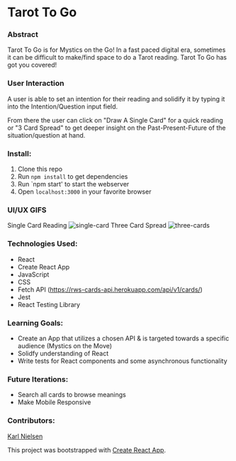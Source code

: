 # Tarot To Go

### Abstract
Tarot To Go is for Mystics on the Go!  In a fast paced digital era, sometimes it can be difficult to make/find space to do a Tarot reading.  Tarot To Go has got you covered!

### User Interaction
A user is able to set an intention for their reading and solidify it by typing it into the Intention/Question input field.

From there the user can click on "Draw A Single Card" for a quick reading or "3 Card Spread" to get deeper insight on the Past-Present-Future of the situation/question at hand.

### Install:
1. Clone this repo
1. Run `npm install` to get dependencies
1. Run `npm start' to start the webserver
1. Open `localhost:3000` in your favorite browser

### UI/UX GIFS
Single Card Reading
![single-card](https://user-images.githubusercontent.com/56427310/84219888-b6f7ea00-aa8e-11ea-9752-840c4b06a508.gif)
Three Card Spread
![three-cards](https://user-images.githubusercontent.com/56427310/84219931-d8f16c80-aa8e-11ea-8cb2-fe867429a22e.gif)

### Technologies Used:
- React
- Create React App
- JavaScript
- CSS
- Fetch API (https://rws-cards-api.herokuapp.com/api/v1/cards/)
- Jest
- React Testing Library

### Learning Goals:
- Create an App that utilizes a chosen API & is targeted towards a specific audience (Mystics on the Move)
- Solidfy understanding of React
- Write tests for React components and some asynchronous functionality

### Future Iterations:
- Search all cards to browse meanings
- Make Mobile Responsive

### Contributors:
[Karl Nielsen](https://github.com/karlfunhouse)

This project was bootstrapped with [Create React App](https://github.com/facebook/create-react-app).
